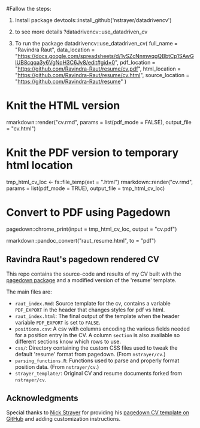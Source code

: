 #Fallow the steps:
1. Install package
devtools::install_github('nstrayer/datadrivencv')
 
 2. to see more details
?datadrivencv::use_datadriven_cv

3. To run the package
datadrivencv::use_datadriven_cv(
    full_name = "Ravindra Raut",
    data_location = "https://docs.google.com/spreadsheets/d/1vSZcNnmwqgQBbtCp1SAwGIUB8cqqa3y6VgNqH3C6Jv8/edit#gid=0",
    pdf_location = "https://github.com/Ravindra-Raut/resume/cv.pdf",
    html_location = "https://github.com/Ravindra-Raut/resume/cv.html",
    source_location = "https://github.com/Ravindra-Raut/resume"
  )

# Knit the HTML version
rmarkdown::render("cv.rmd",
                  params = list(pdf_mode = FALSE),
                  output_file = "cv.html")

# Knit the PDF version to temporary html location
tmp_html_cv_loc <- fs::file_temp(ext = ".html")
rmarkdown::render("cv.rmd",
                  params = list(pdf_mode = TRUE),
                  output_file = tmp_html_cv_loc)

# Convert to PDF using Pagedown
pagedown::chrome_print(input = tmp_html_cv_loc,
                       output = "cv.pdf")


rmarkdown::pandoc_convert("raut_resume.html", to = "pdf")




## Ravindra Raut's pagedown rendered CV

This repo contains the source-code and results of my CV built with the [pagedown package](https://pagedown.rbind.io) and a modified version of the 'resume' template. 

The main files are:

- `raut_index.Rmd`: Source template for the cv, contains a variable `PDF_EXPORT` in the header that changes styles for pdf vs html. 
- `raut_index.html`: The final output of the template when the header variable `PDF_EXPORT` is set to `FALSE`.
- `positions.csv`: A csv with columns encoding the various fields needed for a position entry in the CV. A column `section` is also available so different sections know which rows to use.
- `css/`: Directory containing the custom CSS files used to tweak the default 'resume' format from pagedown. (From `nstrayer/cv`.)
- `parsing_functions.R`: Functions used to parse and properly format position data. (From `nstrayer/cv`.)
- `strayer_template/`: Original CV and resume documents forked from `nstrayer/cv`.

## Acknowledgments

Special thanks to [Nick Strayer](http://nickstrayer.me) for providing his [pagedown CV template on GitHub](https://github.com/nstrayer/cv) and adding customization instructions.
